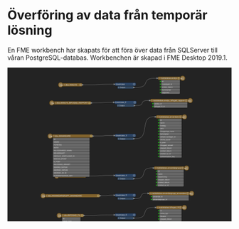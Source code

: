 # Överföring av data från temporär lösning
En FME workbench har skapats för att föra över data från SQLServer till våran PostgreSQL-databas. Workbenchen
är skapad i FME Desktop 2019.1. 

![Workbench](screenshot.png)

